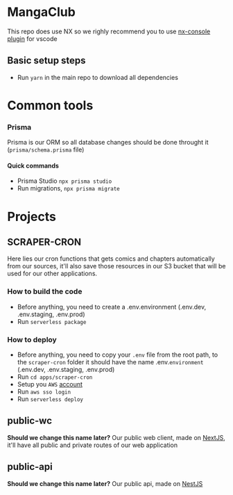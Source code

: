 # MangaClub

This repo does use NX so we righly recommend you to use [nx-console plugin](https://marketplace.visualstudio.com/items?itemName=nrwl.angular-console) for vscode

## Basic setup steps

- Run `yarn` in the main repo to download all dependencies

# Common tools

### Prisma

Prisma is our ORM so all database changes should be done throught it (`prisma/schema.prisma` file)

#### Quick commands

- Prisma Studio `npx prisma studio`
- Run migrations, `npx prisma migrate`

# Projects

## SCRAPER-CRON

Here lies our cron functions that gets comics and chapters automatically from our sources,
it'll also save those resources in our S3 bucket that will be used for our other applications.

### How to build the code

- Before anything, you need to create a .env.environment (.env.dev, .env.staging, .env.prod)
- Run `serverless package`

### How to deploy

- Before anything, you need to copy your `.env` file from the root path, to the `scraper-cron` folder it should have the name .env.`environment` (.env.dev, .env.staging, .env.prod)
- Run `cd apps/scraper-cron`
- Setup you `AWS` [account](https://www.serverless.com/framework/docs/providers/aws/guide/credentials)
- Run `aws sso login`
- Run `serverless deploy`

## public-wc

**Should we change this name later?**
Our public web client, made on [NextJS](https://nextjs.org/), it'll have all public and private routes of our web application

## public-api

**Should we change this name later?**
Our public api, made on [NestJS](https://nestjs.com)
